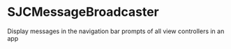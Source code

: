 SJCMessageBroadcaster
=====================

Display messages in the navigation bar prompts of all view controllers in an app
